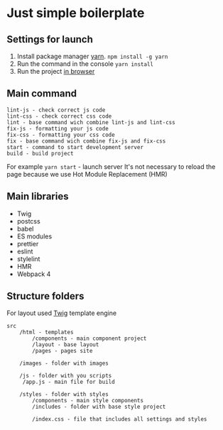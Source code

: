 # Just simple boilerplate

Settings for launch
-----------------------------------

1. Install package manager [yarn](https://yarnpkg.com/).
```npm install -g yarn```
2. Run the command in the console ```yarn install```
3. Run the project [in browser](http://localhost:3000)


Main command
-----------------------------------

```
lint-js - check correct js code
lint-css - check correct css code
lint - base command wich combine lint-js and lint-css
fix-js - formatting your js code
fix-css - formatting your css code
fix - base command wich combine fix-js and fix-css
start - command to start development server
build - build project
```

For example ```yarn start``` - launch server
It's not necessary to reload the page because we use Hot Module Replacement (HMR)


Main libraries
 -----------------------------------

- Twig
- postcss
- babel
- ES modules
- prettier
- eslint
- stylelint
- HMR
- Webpack 4


Structure folders
 -----------------------------------

For layout used [Twig](https://dev-gang.ru/doc/twig/) template engine

    src
        /html - templates
            /components - main component project
            /layout - base layout
            /pages - pages site

        /images - folder with images

        /js - folder with you scripts
         /app.js - main file for build

        /styles - folder with styles
            /components - main style components
            /includes - folder with base style project

            /index.css - file that includes all settings and styles
